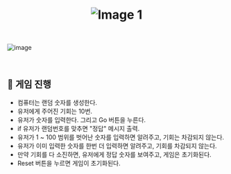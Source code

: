 # <div align="center">  <img src="https://github.com/euijooning/NumberHuntGame/assets/49093239/da9f8c32-2e82-4a8c-bbb1-d0e4e6455e25" alt="Image 1"> </div>

<br>

![image](https://github.com/euijooning/NumberHuntGame/assets/49093239/810d6d0c-a4ac-487c-92e3-3974f999ec81)

<br>
 
## 🚀 게임 진행
- 컴퓨터는 랜덤 숫자를 생성한다.
- 유저에게 주어진 기회는 10번.
- 유저가 숫자를 입력한다. 그리고 Go 버튼을 누른다.
- if 유저가 랜덤번호를 맞추면 "정답" 메시지 출력.
- 유저가 1 ~ 100 범위를 벗어난 숫자를 입력하면 알려주고, 기회는 차감되지 않는다.
- 유저가 이미 입력한 숫자를 한번 더 입력하면 알려주고, 기회를 차감되지 않는다.
- 만약 기회를 다 소진하면, 유저에게 정답 숫자를 보여주고, 게임은 초기화된다.
- Reset 버튼을 누르면 게임이 초기화된다.
